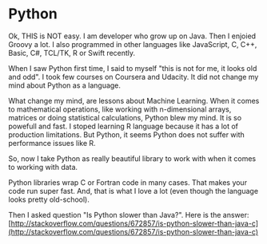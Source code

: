 # Python

Ok, THIS is NOT easy. I am developer who grow up on Java. Then I enjoied Groovy a lot. I also programmed in other languages like JavaScript, C, C++, Basic, C\#, TCL/TK, R or Swift recently.

When I saw Python first time, I said to myself "this is not for me, it looks old and odd".  I took few courses on Coursera and Udacity. It did not change my mind about Python as a language.

What change my mind, are lessons about Machine Learning. When it comes to mathematical operations, like working with n-dimensional arrays, matrices or doing statistical calculations, Python blew my mind. It is so powefull and fast. I stoped learning R language because it has a lot of production limitations. But Python, it seems Python does not suffer with performance issues like R.

So, now I take Python as really beautiful library to work with when it comes to working with data.

Python libraries wrap C or Fortran code in many cases. That makes your code run super fast. And, that is what I love a lot \(even though the language looks pretty old-school\).

Then I asked question "Is Python slower than Java?". Here is the answer: [http://stackoverflow.com/questions/672857/is-python-slower-than-java-c](http://stackoverflow.com/questions/672857/is-python-slower-than-java-c) 

